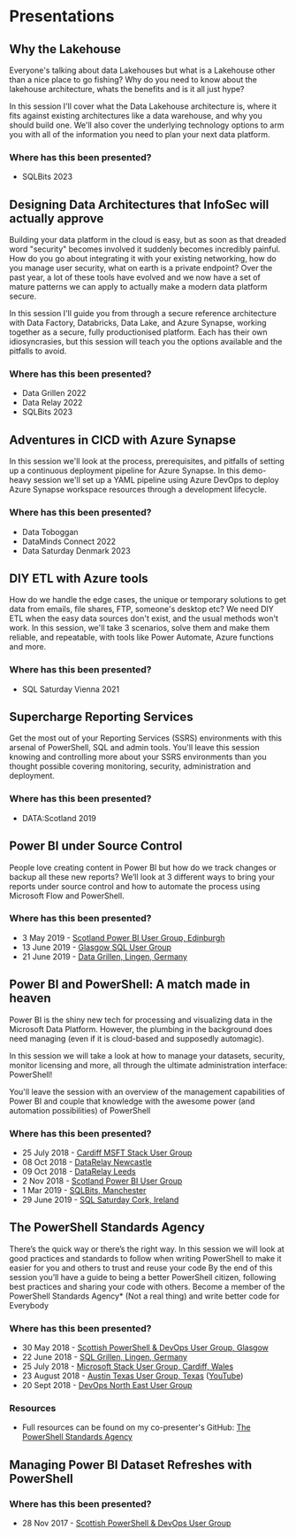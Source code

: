 # Presentations

## Why the Lakehouse
Everyone's talking about data Lakehouses but what is a Lakehouse other than a nice place to go fishing? Why do you need to know about the lakehouse architecture, whats the benefits and is it all just hype?
	
In this session I'll cover what the Data Lakehouse architecture is, where it fits against existing architectures like a data warehouse, and why you should build one. We'll also cover the underlying technology options to arm you with all of the information you need to plan your next data platform.

### Where has this been presented?

- SQLBits 2023
  
## Designing Data Architectures that InfoSec will actually approve
Building your data platform in the cloud is easy, but as soon as that dreaded word "security" becomes involved it suddenly becomes incredibly painful. How do you go about integrating it with your existing networking, how do you manage user security, what on earth is a private endpoint? Over the past year, a lot of these tools have evolved and we now have a set of mature patterns we can apply to actually make a modern data platform secure.

In this session I'll guide you from through a secure reference architecture with Data Factory, Databricks, Data Lake, and Azure Synapse, working together as a secure, fully productionised platform. Each has their own idiosyncrasies, but this session will teach you the options available and the pitfalls to avoid.

### Where has this been presented?

- Data Grillen 2022
- Data Relay 2022
- SQLBits 2023
## Adventures in CICD with Azure Synapse

In this session we'll look at the process, prerequisites, and pitfalls of setting up a continuous deployment pipeline for Azure Synapse. In this demo-heavy session we'll set up a YAML pipeline using Azure DevOps to deploy Azure Synapse workspace resources through a development lifecycle.

### Where has this been presented?

- Data Toboggan
- DataMinds Connect 2022
- Data Saturday Denmark 2023

## DIY ETL with Azure tools

How do we handle the edge cases, the unique or temporary solutions to get data from emails, file shares, FTP, someone's desktop etc? 
We need DIY ETL when the easy data sources don't exist, and the usual methods won't work.
In this session, we'll take 3 scenarios, solve them and make them reliable, and repeatable, with tools like Power Automate, Azure functions and more. 

### Where has this been presented?

- SQL Saturday Vienna 2021

## Supercharge Reporting Services

Get the most out of your Reporting Services (SSRS) environments with this arsenal of PowerShell, SQL and admin tools. You'll leave this session knowing and controlling more about your SSRS environments than you thought possible covering monitoring, security, administration and deployment.

### Where has this been presented?

- DATA:Scotland 2019

## Power BI under Source Control

People love creating content in Power BI but how do we track changes or backup all these new reports? We’ll look at 3 different ways to bring your reports under source control and how to automate the process using Microsoft Flow and PowerShell.

### Where has this been presented?

* 3 May 2019 - [Scotland Power BI User Group, Edinburgh](https://www.pbiusergroup.com/powerbiug/communities/community-home?communitykey=898806f2-f830-40c4-a8b2-119cb2f4d5ce&tab=groupdetails)
* 13 June 2019 - [Glasgow SQL User Group](https://www.meetup.com/Glasgow-SQL-User-Group/events/258438284/)
* 21 June 2019 - [Data Grillen, Lingen, Germany](https://datagrillen.com/)

## Power BI and PowerShell: A match made in heaven

Power BI is the shiny new tech for processing and visualizing data in the Microsoft Data Platform. However, the plumbing in the background does need managing (even if it is cloud-based and supposedly automagic).

In this session we will take a look at how to manage your datasets, security, monitor licensing and more, all through the ultimate administration interface: PowerShell!

You'll leave the session with an overview of the management capabilities of Power BI and couple that knowledge with the awesome power (and automation possibilities) of PowerShell

### Where has this been presented?

* 25 July 2018 - [Cardiff MSFT Stack User Group](https://www.meetup.com/MSFT-Stack/events/252272109/)
* 08 Oct 2018 - [DataRelay Newcastle](https://DataRelay.co.uk/)
* 09 Oct 2018 - [DataRelay Leeds](https://DataRelay.co.uk/)
* 2 Nov 2018 - [Scotland Power BI User Group](https://www.pbiusergroup.com/powerbiug/communities/community-home?communitykey=898806f2-f830-40c4-a8b2-119cb2f4d5ce&tab=groupdetails)
* 1 Mar 2019 - [SQLBits, Manchester](https://sqlbits.com/Sessions/Event18/Power_BI_and_PowerShell-A_Match_Made_in_Heaven)
* 29 June 2019 - [SQL Saturday Cork, Ireland](https://www.sqlsaturday.com/862)

## The PowerShell Standards Agency

There’s the quick way or there’s the right way. In this session we will look at good practices and standards to follow when writing PowerShell to make it easier for you and others to trust and reuse your code
By the end of this session you’ll have a guide to being a better PowerShell citizen, following best practices and sharing your code with others.
Become a member of the PowerShell Standards Agency* (Not a real thing) and write better code for Everybody

### Where has this been presented?

* 30 May 2018 - [Scottish PowerShell & DevOps User Group, Glasgow](https://psdevopsug.scot/post/may-2018-meetup/)
* 22 June 2018 - [SQL Grillen, Lingen, Germany](https://sqlgrillen.de/)
* 25 July 2018 - [Microsoft Stack User Group, Cardiff, Wales](https://www.meetup.com/MSFT-Stack)
* 23 August 2018 - [Austin Texas User Group, Texas](https://www.meetup.com/AustinAUG/) ([YouTube](https://www.youtube.com/watch?v=mIB_clNeR9A))
* 20 Sept 2018 - [DevOps North East User Group](https://www.meetup.com/DevOpsNorthEast/events/dljmmpyxmbbc/)

### Resources

* Full resources can be found on my co-presenter's GitHub: [The PowerShell Standards Agency](https://github.com/pauby/presentations/tree/master/The%20PowerShell%20Standards%20Agency)


## Managing Power BI Dataset Refreshes with PowerShell

### Where has this been presented?

* 28 Nov 2017 - [Scottish PowerShell & DevOps User Group](https://psdevopsug.scot/meetups/2017-11-november/)
